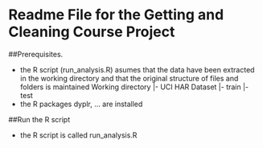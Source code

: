# Readme File for the Getting and Cleaning Course Project

##Prerequisites.
- the R script (run_analysis.R) asumes that the data have been extracted in the working directory and that the original structure of files and folders is maintained
    Working directory
            |- UCI HAR Dataset
                  |- train
                  |- test
- the R packages dyplr, ... are installed

##Run the R script
- the R script is called run_analysis.R
